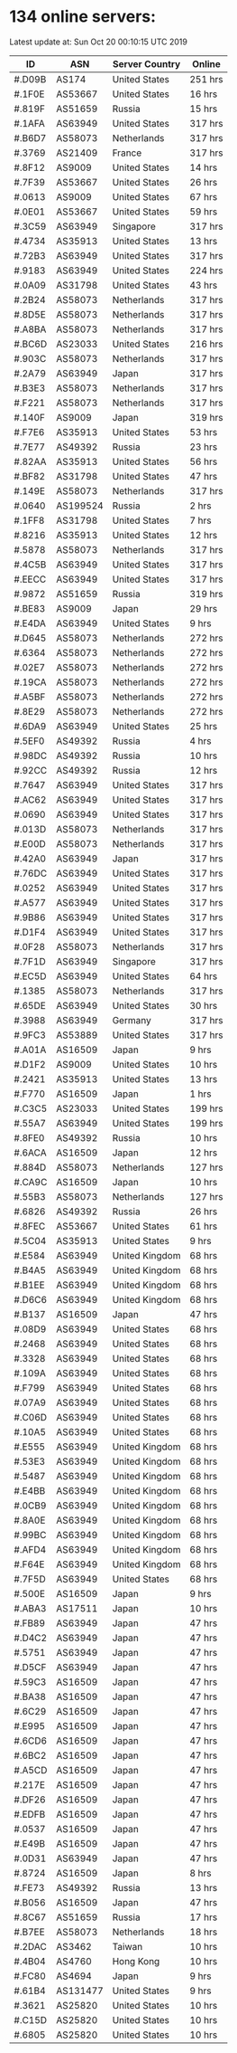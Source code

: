 # 134 online servers:

Latest update at: Sun Oct 20 00:10:15 UTC 2019

| ID | ASN | Server Country | Online |
| -- | --- | -------------- | ------ |
| #.D09B | AS174 | United States | 251 hrs |
| #.1F0E | AS53667 | United States | 16 hrs |
| #.819F | AS51659 | Russia | 15 hrs |
| #.1AFA | AS63949 | United States | 317 hrs |
| #.B6D7 | AS58073 | Netherlands | 317 hrs |
| #.3769 | AS21409 | France | 317 hrs |
| #.8F12 | AS9009 | United States | 14 hrs |
| #.7F39 | AS53667 | United States | 26 hrs |
| #.0613 | AS9009 | United States | 67 hrs |
| #.0E01 | AS53667 | United States | 59 hrs |
| #.3C59 | AS63949 | Singapore | 317 hrs |
| #.4734 | AS35913 | United States | 13 hrs |
| #.72B3 | AS63949 | United States | 317 hrs |
| #.9183 | AS63949 | United States | 224 hrs |
| #.0A09 | AS31798 | United States | 43 hrs |
| #.2B24 | AS58073 | Netherlands | 317 hrs |
| #.8D5E | AS58073 | Netherlands | 317 hrs |
| #.A8BA | AS58073 | Netherlands | 317 hrs |
| #.BC6D | AS23033 | United States | 216 hrs |
| #.903C | AS58073 | Netherlands | 317 hrs |
| #.2A79 | AS63949 | Japan | 317 hrs |
| #.B3E3 | AS58073 | Netherlands | 317 hrs |
| #.F221 | AS58073 | Netherlands | 317 hrs |
| #.140F | AS9009 | Japan | 319 hrs |
| #.F7E6 | AS35913 | United States | 53 hrs |
| #.7E77 | AS49392 | Russia | 23 hrs |
| #.82AA | AS35913 | United States | 56 hrs |
| #.BF82 | AS31798 | United States | 47 hrs |
| #.149E | AS58073 | Netherlands | 317 hrs |
| #.0640 | AS199524 | Russia | 2 hrs |
| #.1FF8 | AS31798 | United States | 7 hrs |
| #.8216 | AS35913 | United States | 12 hrs |
| #.5878 | AS58073 | Netherlands | 317 hrs |
| #.4C5B | AS63949 | United States | 317 hrs |
| #.EECC | AS63949 | United States | 317 hrs |
| #.9872 | AS51659 | Russia | 319 hrs |
| #.BE83 | AS9009 | Japan | 29 hrs |
| #.E4DA | AS63949 | United States | 9 hrs |
| #.D645 | AS58073 | Netherlands | 272 hrs |
| #.6364 | AS58073 | Netherlands | 272 hrs |
| #.02E7 | AS58073 | Netherlands | 272 hrs |
| #.19CA | AS58073 | Netherlands | 272 hrs |
| #.A5BF | AS58073 | Netherlands | 272 hrs |
| #.8E29 | AS58073 | Netherlands | 272 hrs |
| #.6DA9 | AS63949 | United States | 25 hrs |
| #.5EF0 | AS49392 | Russia | 4 hrs |
| #.98DC | AS49392 | Russia | 10 hrs |
| #.92CC | AS49392 | Russia | 12 hrs |
| #.7647 | AS63949 | United States | 317 hrs |
| #.AC62 | AS63949 | United States | 317 hrs |
| #.0690 | AS63949 | United States | 317 hrs |
| #.013D | AS58073 | Netherlands | 317 hrs |
| #.E00D | AS58073 | Netherlands | 317 hrs |
| #.42A0 | AS63949 | Japan | 317 hrs |
| #.76DC | AS63949 | United States | 317 hrs |
| #.0252 | AS63949 | United States | 317 hrs |
| #.A577 | AS63949 | United States | 317 hrs |
| #.9B86 | AS63949 | United States | 317 hrs |
| #.D1F4 | AS63949 | United States | 317 hrs |
| #.0F28 | AS58073 | Netherlands | 317 hrs |
| #.7F1D | AS63949 | Singapore | 317 hrs |
| #.EC5D | AS63949 | United States | 64 hrs |
| #.1385 | AS58073 | Netherlands | 317 hrs |
| #.65DE | AS63949 | United States | 30 hrs |
| #.3988 | AS63949 | Germany | 317 hrs |
| #.9FC3 | AS53889 | United States | 317 hrs |
| #.A01A | AS16509 | Japan | 9 hrs |
| #.D1F2 | AS9009 | United States | 10 hrs |
| #.2421 | AS35913 | United States | 13 hrs |
| #.F770 | AS16509 | Japan | 1 hrs |
| #.C3C5 | AS23033 | United States | 199 hrs |
| #.55A7 | AS63949 | United States | 199 hrs |
| #.8FE0 | AS49392 | Russia | 10 hrs |
| #.6ACA | AS16509 | Japan | 12 hrs |
| #.884D | AS58073 | Netherlands | 127 hrs |
| #.CA9C | AS16509 | Japan | 10 hrs |
| #.55B3 | AS58073 | Netherlands | 127 hrs |
| #.6826 | AS49392 | Russia | 26 hrs |
| #.8FEC | AS53667 | United States | 61 hrs |
| #.5C04 | AS35913 | United States | 9 hrs |
| #.E584 | AS63949 | United Kingdom | 68 hrs |
| #.B4A5 | AS63949 | United Kingdom | 68 hrs |
| #.B1EE | AS63949 | United Kingdom | 68 hrs |
| #.D6C6 | AS63949 | United Kingdom | 68 hrs |
| #.B137 | AS16509 | Japan | 47 hrs |
| #.08D9 | AS63949 | United States | 68 hrs |
| #.2468 | AS63949 | United States | 68 hrs |
| #.3328 | AS63949 | United States | 68 hrs |
| #.109A | AS63949 | United States | 68 hrs |
| #.F799 | AS63949 | United States | 68 hrs |
| #.07A9 | AS63949 | United States | 68 hrs |
| #.C06D | AS63949 | United States | 68 hrs |
| #.10A5 | AS63949 | United States | 68 hrs |
| #.E555 | AS63949 | United Kingdom | 68 hrs |
| #.53E3 | AS63949 | United Kingdom | 68 hrs |
| #.5487 | AS63949 | United Kingdom | 68 hrs |
| #.E4BB | AS63949 | United Kingdom | 68 hrs |
| #.0CB9 | AS63949 | United Kingdom | 68 hrs |
| #.8A0E | AS63949 | United Kingdom | 68 hrs |
| #.99BC | AS63949 | United Kingdom | 68 hrs |
| #.AFD4 | AS63949 | United Kingdom | 68 hrs |
| #.F64E | AS63949 | United Kingdom | 68 hrs |
| #.7F5D | AS63949 | United States | 68 hrs |
| #.500E | AS16509 | Japan | 9 hrs |
| #.ABA3 | AS17511 | Japan | 10 hrs |
| #.FB89 | AS63949 | Japan | 47 hrs |
| #.D4C2 | AS63949 | Japan | 47 hrs |
| #.5751 | AS63949 | Japan | 47 hrs |
| #.D5CF | AS63949 | Japan | 47 hrs |
| #.59C3 | AS16509 | Japan | 47 hrs |
| #.BA38 | AS16509 | Japan | 47 hrs |
| #.6C29 | AS16509 | Japan | 47 hrs |
| #.E995 | AS16509 | Japan | 47 hrs |
| #.6CD6 | AS16509 | Japan | 47 hrs |
| #.6BC2 | AS16509 | Japan | 47 hrs |
| #.A5CD | AS16509 | Japan | 47 hrs |
| #.217E | AS16509 | Japan | 47 hrs |
| #.DF26 | AS16509 | Japan | 47 hrs |
| #.EDFB | AS16509 | Japan | 47 hrs |
| #.0537 | AS16509 | Japan | 47 hrs |
| #.E49B | AS16509 | Japan | 47 hrs |
| #.0D31 | AS63949 | Japan | 47 hrs |
| #.8724 | AS16509 | Japan | 8 hrs |
| #.FE73 | AS49392 | Russia | 13 hrs |
| #.B056 | AS16509 | Japan | 47 hrs |
| #.8C67 | AS51659 | Russia | 17 hrs |
| #.B7EE | AS58073 | Netherlands | 18 hrs |
| #.2DAC | AS3462 | Taiwan | 10 hrs |
| #.4B04 | AS4760 | Hong Kong | 10 hrs |
| #.FC80 | AS4694 | Japan | 9 hrs |
| #.61B4 | AS131477 | United States | 9 hrs |
| #.3621 | AS25820 | United States | 10 hrs |
| #.C15D | AS25820 | United States | 10 hrs |
| #.6805 | AS25820 | United States | 10 hrs |

